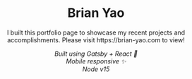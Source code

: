 <h1 align="center">
  Brian Yao
</h1>

<p align="center">I built this portfolio page to showcase my recent projects and accomplishments. Please visit https://brian-yao.com to view!</p>

<p align="center">
 <i>Built using Gatsby + React 🚀
 <br> Mobile responsive ✨
 <br> Node v15
<p>
